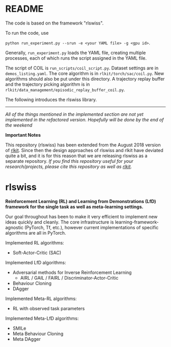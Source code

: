 # README

The code is based on the framework "rlswiss".

To run the code, use

`python run_experiment.py --srun -e <your YAML file> -g <gpu id>`.

Generally,  `run_experiment.py` loads the YAML file, creating multiple processes, each of which runs the script assigned in the YAML file. 

The script of COIL is `run_scripts/coil_script.py`. Dataset settings are in `demos_listing.yaml`. The core algorithm is in `rlkit/torch/sac/coil.py`. New algorithms should also be put under this directory. A trajectory replay buffer and the trajectory picking algorithm is in `rlkit/data_management/episodic_replay_buffer_coil.py`.

The following introduces the rlswiss library.

---

*All of the things mentioned in the implemented section are not yet implemented in the refactored version. Hopefully will be done by the end of the weekend*

**Important Notes**

This repository (rlswiss) has been extended from the August 2018 version of [rlkit](https://github.com/vitchyr/rlkit). Since then the design approaches of rlswiss and rlkit have deviated quite a bit, and it is for this reason that we are releasing rlswiss as a separate repository. *If you find this repository useful for your research/projects, please cite this repository as well as [rlkit](https://github.com/vitchyr/rlkit).*

# rlswiss
**Reinforcement Learning (RL) and Learning from Demonstrations (LfD) framework for the single task as well as meta-learning settings.**

Our goal throughout has been to make it very efficient to implement new ideas quickly and cleanly. The core infrastructure is learning-framework-agnostic (PyTorch, Tf, etc.), however current implementations of specific algorithms are all in PyTorch.

Implemented RL algorithms:
- Soft-Actor-Critic (SAC)

Implemented LfD algorithms:
- Adversarial methods for Inverse Reinforcement Learning
    - AIRL / GAIL / FAIRL / Discriminator-Actor-Critic
- Behaviour Cloning
- DAgger

Implemented Meta-RL algorithms:
- RL with observed task parameters

Implemented Meta-LfD algorithms:
- SMILe
- Meta Behaviour Cloning
- Meta DAgger
